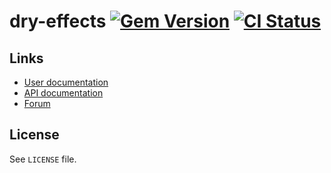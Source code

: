 <!--- This file is synced from hanakai-rb/repo-sync -->

[rubygem]: https://rubygems.org/gems/dry-effects
[actions]: https://github.com/dry-rb/dry-effects/actions

# dry-effects [![Gem Version](https://badge.fury.io/rb/dry-effects.svg)][rubygem] [![CI Status](https://github.com/dry-rb/dry-effects/workflows/CI/badge.svg)][actions]

## Links

- [User documentation](<no value>)
- [API documentation](http://rubydoc.info/gems/dry-effects)
- [Forum](https://discourse.dry-rb.org)

## License

See `LICENSE` file.

